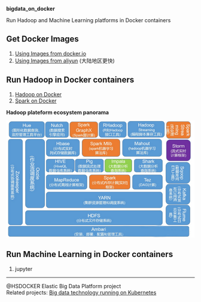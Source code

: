 **bigdata_on_docker**

Run Hadoop and Machine Learning platforms in Docker containers

## Get Docker Images
1. [Using Images from docker.io](images_aliyun.md)
1. [Using Images from aliyun](images_aliyun.md) (大陆地区更快)


## Run Hadoop in Docker containers

1. [Hadoop on Docker](hadoop)
1. [Spark on Docker](spark)

**Hadoop plateform ecosystem panorama**

![hadoop_arch.png](./pics/hadoop_arch.png)

## Run Machine Learning in Docker containers
1. jupyter


---
@HSDOCKER Elastic Big Data Platform project   
Related projects:  [Big data technology running on Kubernetes](https://github.com/hbulpf/HSDocker)  